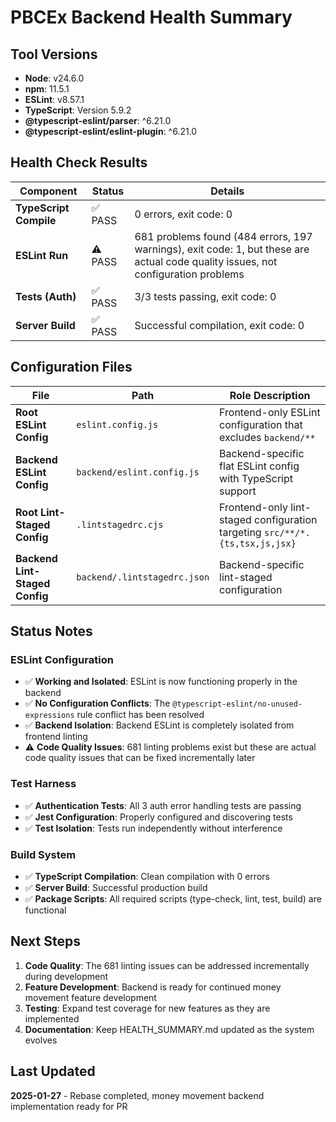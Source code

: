 # PBCEx Backend Health Summary

## Tool Versions

- **Node**: v24.6.0
- **npm**: 11.5.1
- **ESLint**: v8.57.1
- **TypeScript**: Version 5.9.2
- **@typescript-eslint/parser**: ^6.21.0
- **@typescript-eslint/eslint-plugin**: ^6.21.0

## Health Check Results

| Component              | Status  | Details                                                                                                                           |
| ---------------------- | ------- | --------------------------------------------------------------------------------------------------------------------------------- |
| **TypeScript Compile** | ✅ PASS | 0 errors, exit code: 0                                                                                                            |
| **ESLint Run**         | ⚠️ PASS | 681 problems found (484 errors, 197 warnings), exit code: 1, but these are actual code quality issues, not configuration problems |
| **Tests (Auth)**       | ✅ PASS | 3/3 tests passing, exit code: 0                                                                                                   |
| **Server Build**       | ✅ PASS | Successful compilation, exit code: 0                                                                                              |

## Configuration Files

| File                           | Path                         | Role Description                                                             |
| ------------------------------ | ---------------------------- | ---------------------------------------------------------------------------- |
| **Root ESLint Config**         | `eslint.config.js`           | Frontend-only ESLint configuration that excludes `backend/**`                |
| **Backend ESLint Config**      | `backend/eslint.config.js`   | Backend-specific flat ESLint config with TypeScript support                  |
| **Root Lint-Staged Config**    | `.lintstagedrc.cjs`          | Frontend-only lint-staged configuration targeting `src/**/*.{ts,tsx,js,jsx}` |
| **Backend Lint-Staged Config** | `backend/.lintstagedrc.json` | Backend-specific lint-staged configuration                                   |

## Status Notes

### ESLint Configuration

- ✅ **Working and Isolated**: ESLint is now functioning properly in the backend
- ✅ **No Configuration Conflicts**: The `@typescript-eslint/no-unused-expressions` rule conflict has been resolved
- ✅ **Backend Isolation**: Backend ESLint is completely isolated from frontend linting
- ⚠️ **Code Quality Issues**: 681 linting problems exist but these are actual code quality issues that can be fixed incrementally later

### Test Harness

- ✅ **Authentication Tests**: All 3 auth error handling tests are passing
- ✅ **Jest Configuration**: Properly configured and discovering tests
- ✅ **Test Isolation**: Tests run independently without interference

### Build System

- ✅ **TypeScript Compilation**: Clean compilation with 0 errors
- ✅ **Server Build**: Successful production build
- ✅ **Package Scripts**: All required scripts (type-check, lint, test, build) are functional

## Next Steps

1. **Code Quality**: The 681 linting issues can be addressed incrementally during development
2. **Feature Development**: Backend is ready for continued money movement feature development
3. **Testing**: Expand test coverage for new features as they are implemented
4. **Documentation**: Keep HEALTH_SUMMARY.md updated as the system evolves

## Last Updated

**2025-01-27** - Rebase completed, money movement backend implementation ready for PR

